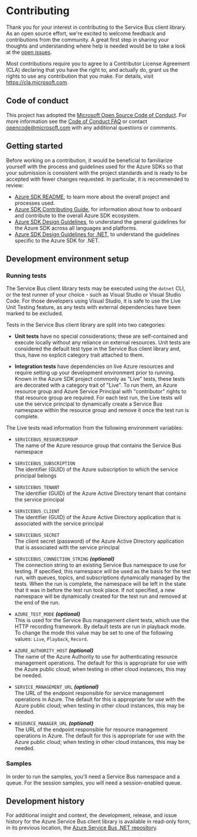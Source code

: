 # Contributing

Thank you for your interest in contributing to the Service Bus client library.  As an open source effort, we're excited to welcome feedback and contributions from the community.  A great first step in sharing your thoughts and understanding where help is needed would be to take a look at the [open issues](https://github.com/Azure/azure-sdk-for-net/issues?q=is%3Aopen+is%3Aissue+label%3AClient+label%3A%22Service+Bus%22).

Most contributions require you to agree to a Contributor License Agreement (CLA) declaring that you have the right to, and actually do, grant us the rights to use any contribution that you make. For details, visit https://cla.microsoft.com.

## Code of conduct

This project has adopted the [Microsoft Open Source Code of Conduct](https://opensource.microsoft.com/codeofconduct/). For more information see the [Code of Conduct FAQ](https://opensource.microsoft.com/codeofconduct/faq/) or contact [opencode@microsoft.com](mailto:opencode@microsoft.com) with any additional questions or comments.

## Getting started

Before working on a contribution, it would be beneficial to familiarize yourself with the process and guidelines used for the Azure SDKs so that your submission is consistent with the project standards and is ready to be accepted with fewer changes requested.  In particular, it is recommended to review:

  - [Azure SDK README](https://github.com/Azure/azure-sdk), to learn more about the overall project and processes used.
  - [Azure SDK Contributing Guide](https://github.com/Azure/azure-sdk-for-net/blob/master/CONTRIBUTING.md), for information about how to onboard and contribute to the overall Azure SDK ecosystem.
  - [Azure SDK Design Guidelines](https://azure.github.io/azure-sdk/general_introduction.html), to understand the general guidelines for the Azure SDK across all languages and platforms.
  - [Azure SDK Design Guidelines for .NET](https://azure.github.io/azure-sdk/dotnet_introduction.html), to understand the guidelines specific to the Azure SDK for .NET.

## Development environment setup

### Running tests

The Service Bus client library tests may be executed using the `dotnet` CLI, or the test runner of your choice - such as Visual Studio or Visual Studio Code.  For those developers using Visual Studio, it is safe to use the Live Unit Testing feature, as any tests with external dependencies have been marked to be excluded.

Tests in the Service Bus client library are split into two categories:

- **Unit tests** have no special considerations; these are self-contained and execute locally without any reliance on external resources.  Unit tests are considered the default test type in the Service Bus client library and, thus, have no explicit category trait attached to them.

- **Integration tests** have dependencies on live Azure resources and require setting up your development environment prior to running.  Known in the Azure SDK project commonly as "Live" tests, these tests are decorated with a category trait of "Live".  To run them, an Azure resource group and Azure Service Principal with "contributor" rights to that resource group are required.  For each test run, the Live tests will use the service principal to dynamically create a Service Bus namespace within the resource group and remove it once the test run is complete.

The Live tests read information from the following environment variables:

- `SERVICEBUS_RESOURCEGROUP`\
  The name of the Azure resource group that contains the Service Bus namespace

- `SERVICEBUS_SUBSCRIPTION`\
  The identifier (GUID) of the Azure subscription to which the service principal belongs

- `SERVICEBUS_TENANT`\
  The identifier (GUID) of the Azure Active Directory tenant that contains the service principal

- `SERVICEBUS_CLIENT`\
  The identifier (GUID) of the Azure Active Directory application that is associated with the service principal

- `SERVICEBUS_SECRET`\
  The client secret (password) of the Azure Active Directory application that is associated with the service principal
  
- `SERVICEBUS_CONNECTION_STRING` _**(optional)**_\
  The connection string to an existing Service Bus namespace to use for testing.  If specified, this namespace will be used as the basis for the test run, with queues, topics, and subscriptions dynamically managed by the tests.  When the run is complete, the namespace will be left in the state that it was in before the test run took place.  If not specified, a new namespace will be dynamically created for the test run and removed at the end of the run.
  
- `AZURE_TEST_MODE` _**(optional)**_\
  This is used for the Service Bus management client tests, which use the HTTP recording framework.  By default tests are run in playback mode. To change the mode this value may be set to one of the following values: `Live`, `Playback`, `Record`.

- `AZURE_AUTHORITY_HOST` _**(optional)**_\
  The name of the Azure Authority to use for authenticating resource management operations.  The default for this is appropriate for use with the Azure public cloud; when testing in other cloud instances, this may be needed.
  
- `SERVICE_MANAGEMENT_URL` _**(optional)**_\
  The URL of the endpoint responsible for service management operations in Azure.  The default for this is appropriate for use with the Azure public cloud; when testing in other cloud instances, this may be needed.
  
- `RESOURCE_MANAGER_URL` _**(optional)**_\
  The URL of the endpoint responsible for resource management operations in Azure.  The default for this is appropriate for use with the Azure public cloud; when testing in other cloud instances, this may be needed.

### Samples

In order to run the samples, you'll need a Service Bus namespace and a queue. For the session samples, you will need a session-enabled queue.

## Development history

For additional insight and context, the development, release, and issue history for the Azure Service Bus client library is available in read-only form, in its previous location, the [Azure Service Bus .NET repository](https://github.com/Azure/azure-service-bus-dotnet).
